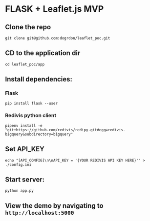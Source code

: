 FLASK + Leaflet.js MVP
======================

## Clone the repo

```
git clone git@github.com:dogrdon/leaflet_poc.git
```

## CD to the application dir

```
cd leaflet_poc/app
```

## Install dependencies:

### Flask
```
pip install flask --user
```

### Redivis python client
```
pipenv install -e "git+https://github.com/redivis/redipy.git#egg=redivis-bigquery&subdirectory=bigquery"
```


## Set API_KEY

```
echo "[API_CONFIG]\n\nAPI_KEY = '{YOUR REDIVIS API KEY HERE}'" > ./config.ini
```


## Start server:

```
python app.py
```

## View the demo by navigating to `http://localhost:5000`
